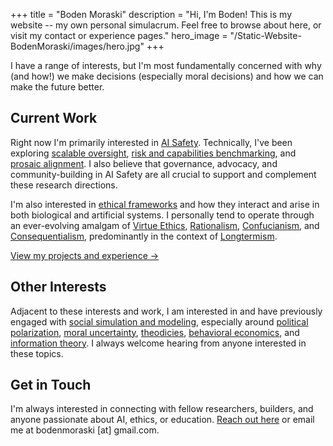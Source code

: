+++
title = "Boden Moraski"
description = "Hi, I'm Boden! This is my website -- my own personal simulacrum. Feel free to browse about here, or visit my contact or experience pages."
hero_image = "/Static-Website-BodenMoraski/images/hero.jpg"
+++

I have a range of interests, but I'm most fundamentally concerned with why (and how!) we make decisions (especially moral decisions) and how we can make the future better. 

## Current Work

Right now I'm primarily interested in [AI Safety](https://www.anthropic.com/news/core-views-on-ai-safety). Technically, I've been exploring [scalable oversight](https://bluedot.org/blog/scalable-oversight-intro), [risk and capabilities benchmarking](https://ai-safety-atlas.com/chapters/05), and [prosaic alignment](https://aisafety.info/questions/89LM/What-is-prosaic-alignment). I also believe that governance, advocacy, and community-building in AI Safety are all crucial to support and complement these research directions.

I'm also interested in [ethical frameworks](https://aese.psu.edu/teachag/curriculum/modules/bioethics-1/what-are-ethical-frameworks) and how they interact and arise in both biological and artificial systems. I personally tend to operate through an ever-evolving amalgam of [Virtue Ethics](https://plato.stanford.edu/entries/ethics-virtue/), [Rationalism](https://plato.stanford.edu/entries/rationalism-empiricism), [Confucianism](https://plato.stanford.edu/entries/confucius), and [Consequentialism](https://plato.stanford.edu/entries/consequentialism/#ClasUtil), predominantly in the context of [Longtermism](https://www.effectivealtruism.org/articles/longtermism).

[View my projects and experience →](/experience/)

## Other Interests

Adjacent to these interests and work, I am interested in and have previously engaged with [social simulation and modeling](https://en.wikipedia.org/wiki/Social_simulation), especially around [political polarization](https://www.populismstudies.org/Vocabulary/political-polarization), [moral uncertainty](https://plato.stanford.edu/entries/moral-decision-uncertainty/), [theodicies](https://plato.stanford.edu/entries/theodicies), [behavioral economics](https://www.investopedia.com/terms/b/behavioraleconomics.asp#:~:text=Behavioral%20economics%20is%20the%20study%20of%20psychology%20that%20analyzes%20the,%2C%20discrimination%2C%20and%20herd%20mentality.), and [information theory](https://www.britannica.com/science/information-theory). I always welcome hearing from anyone interested in these topics.

## Get in Touch

I'm always interested in connecting with fellow researchers, builders, and anyone passionate about AI, ethics, or education. [Reach out here](/contact/) or email me at bodenmoraski [at] gmail.com.
